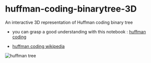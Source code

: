 
# huffman-coding-binarytree-3D
An interactive 3D representation of Huffman coding binary tree
* you can grasp a good understanding with this notebook : [huffman coding](https://colab.research.google.com/drive/15k1SzqZP_G3kDl-UqFl7sqyNyFjotI7A?usp=sharing)

* [huffman coding wikipedia](https://en.wikipedia.org/wiki/Huffman_coding)

![huffman tree](https://user-images.githubusercontent.com/84399880/119230055-862f8a00-bb12-11eb-9a83-56b480f2e395.png)

